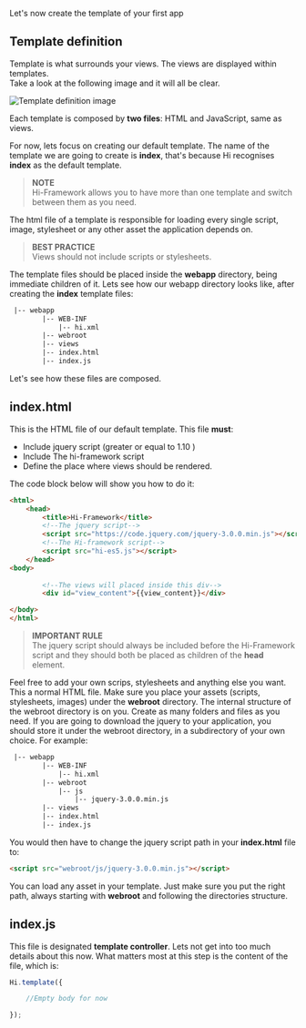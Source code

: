 <!--Topic description-->
<description>Let's now create the template of your first app</description>

## Template definition


Template is what surrounds your views. 
The views are displayed within templates.<br>
Take a look at the following image and it will all be clear.


![Template definition image](assets/images/template-compressed.png)


Each template is composed by __two files__:  HTML and JavaScript, same as views. 

For now, lets focus on creating our default template. 
The name of the template we are going to create is __index__, that's because Hi recognises __index__ as the default template.


> **NOTE**<br> Hi-Framework allows you to have more than one template and switch between them as you need.

The html file of a template is responsible for loading every single script, image, stylesheet or any other asset the application
depends on. 

> **BEST PRACTICE**<br> Views should not include scripts or stylesheets.

The template files should be placed inside the __webapp__ directory, being immediate children of it.
Lets see how our webapp directory looks like, after creating the __index__ template files:

```xml
 |-- webapp
        |-- WEB-INF
            |-- hi.xml
        |-- webroot
        |-- views
        |-- index.html 
        |-- index.js 
```

Let's see how these files are composed.

## index.html

This is the HTML file of our default template. This file __must__:
* Include jquery script (greater or equal to 1.10 )
* Include The hi-framework script 
* Define the place where views should be rendered. 

The code block below will show you how to do it:

```html
<html>
    <head>
        <title>Hi-Framework</title>
        <!--The jquery script-->
        <script src="https://code.jquery.com/jquery-3.0.0.min.js"></script>
        <!--The Hi-framework script-->    
        <script src="hi-es5.js"></script>   
    </head>
<body>
    
        <!--The views will placed inside this div-->
        <div id="view_content">{{view_content}}</div>

</body>
</html>

```

> **IMPORTANT RULE**<br> The jquery script should always be included before the Hi-Framework script and they should both be placed as children of the __head__ element.

Feel free to add your own scrips, stylesheets and anything else you want. This a normal HTML file.
Make sure you place your assets (scripts, stylesheets, images) under the __webroot__ directory.
The internal structure of the webroot directory is on you. Create as many folders and files as you need.
If you are going to download the jquery to your application, you should store it under the webroot directory, in a subdirectory of your own choice. For example:

```xml
 |-- webapp
        |-- WEB-INF
            |-- hi.xml
        |-- webroot
            |-- js
                |-- jquery-3.0.0.min.js
        |-- views
        |-- index.html
        |-- index.js
```

You would then have to change the jquery script path in your __index.html__ file to:

```html
<script src="webroot/js/jquery-3.0.0.min.js"></script>
```

You can load any asset in your template. Just make sure you put the right path, always starting with __webroot__ and following the directories structure.

## index.js

This file is designated __template controller__. Lets not get into too much details about this now.
What matters most at this step is the content of the file, which is:

```javascript
Hi.template({

    //Empty body for now 

});
```


